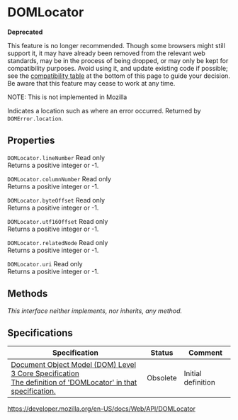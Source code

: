 # DOMLocator

**Deprecated**

This feature is no longer recommended. Though some browsers might still support it, it may have already been removed from the relevant web standards, may be in the process of being dropped, or may only be kept for compatibility purposes. Avoid using it, and update existing code if possible; see the [compatibility table](#browser_compatibility) at the bottom of this page to guide your decision. Be aware that this feature may cease to work at any time.

NOTE: This is not implemented in Mozilla

Indicates a location such as where an error occurred. Returned by `DOMError.location`.

## Properties

<span class="page-not-created">`DOMLocator.lineNumber`</span> <span class="badge inline readonly">Read only </span>  
Returns a positive integer or -1.

<span class="page-not-created">`DOMLocator.columnNumber`</span> <span class="badge inline readonly">Read only </span>  
Returns a positive integer or -1.

<span class="page-not-created">`DOMLocator.byteOffset`</span> <span class="badge inline readonly">Read only </span>  
Returns a positive integer or -1.

<span class="page-not-created">`DOMLocator.utf16Offset`</span> <span class="badge inline readonly">Read only </span>  
Returns a positive integer or -1.

<span class="page-not-created">`DOMLocator.relatedNode`</span> <span class="badge inline readonly">Read only </span>  
Returns a positive integer or -1.

<span class="page-not-created">`DOMLocator.uri`</span> <span class="badge inline readonly">Read only </span>  
Returns a positive integer or -1.

## Methods

_This interface neither implements, nor inherits, any method._

## Specifications

<table><thead><tr class="header"><th>Specification</th><th>Status</th><th>Comment</th></tr></thead><tbody><tr class="odd"><td><a href="https://www.w3.org/TR/DOM-Level-3-Core/core.html#Interfaces-DOMLocator">Document Object Model (DOM) Level 3 Core Specification<br />
<span class="small">The definition of 'DOMLocator' in that specification.</span></a></td><td><span class="spec-obsolete">Obsolete</span></td><td>Initial definition</td></tr></tbody></table>

<a href="https://developer.mozilla.org/en-US/docs/Web/API/DOMLocator" class="_attribution-link">https://developer.mozilla.org/en-US/docs/Web/API/DOMLocator</a>
